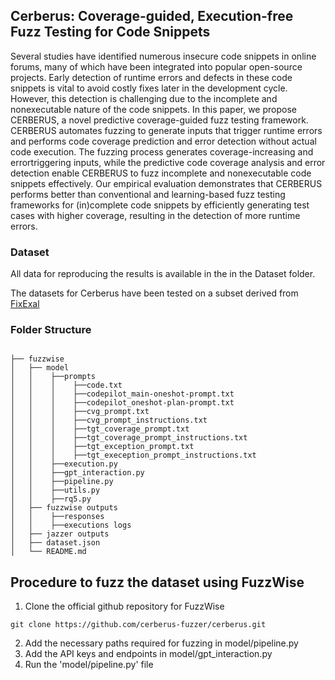 ## Cerberus: Coverage-guided, Execution-free Fuzz Testing for Code Snippets

Several studies have identified numerous insecure code snippets in online forums, many of which have been integrated into popular open-source projects. Early detection of runtime errors and defects in these code snippets is vital to avoid costly fixes later in the development cycle. However, this detection is challenging due to the incomplete and nonexecutable nature of the code snippets. In this paper, we propose CERBERUS, a novel predictive coverage-guided fuzz testing framework. CERBERUS automates fuzzing to generate inputs that trigger runtime errors and performs code coverage prediction and error detection without actual code execution. The fuzzing process generates coverage-increasing and errortriggering inputs, while the predictive code coverage analysis and error detection enable CERBERUS to fuzz incomplete and nonexecutable code snippets effectively. Our empirical evaluation demonstrates that CERBERUS performs better than conventional and learning-based fuzz testing frameworks for (in)complete code snippets by efficiently generating test cases with higher coverage, resulting in the detection of more runtime errors.

### Dataset
All data for reproducing the results is available in the in the Dataset folder.

The datasets for Cerberus have been tested on a subset derived from [FixExal](https://arxiv.org/abs/2206.07796)

### Folder Structure 
```

├── fuzzwise
│   ├── model
│   │    ├──prompts
│   │    │    ├──code.txt
│   │    │    ├──codepilot_main-oneshot-prompt.txt
│   │    │    ├──codepilot_oneshot-plan-prompt.txt
│   │    │    ├──cvg_prompt.txt
│   │    │    ├──cvg_prompt_instructions.txt
│   │    │    ├──tgt_coverage_prompt.txt
│   │    │    ├──tgt_coverage_prompt_instructions.txt
│   │    │    ├──tgt_exception_prompt.txt
│   │    │    ├──tgt_exeception_prompt_instructions.txt
│   │    ├──execution.py
│   │    ├──gpt_interaction.py
│   │    ├──pipeline.py
│   │    ├──utils.py
│   │    ├──rq5.py
│   ├── fuzzwise outputs
│   │    ├──responses
│   │    ├──executions logs
│   ├── jazzer outputs
│   ├── dataset.json
│   └── README.md
```

## Procedure to fuzz the dataset using FuzzWise

1. Clone the official github repository for FuzzWise
```
git clone https://github.com/cerberus-fuzzer/cerberus.git
```
2. Add the necessary paths required for fuzzing in model/pipeline.py
3. Add the API keys and endpoints in model/gpt_interaction.py
4. Run the 'model/pipeline.py' file 
